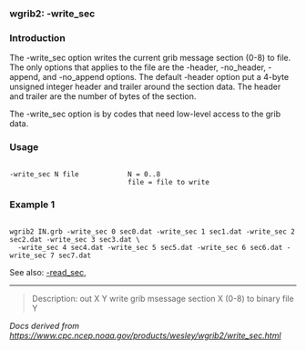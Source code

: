 
### wgrib2: -write\_sec



### Introduction



The -write\_sec option writes the current grib message section (0-8)
to file. The only options that applies to the file are the -header,
-no\_header, -append, and
-no\_append options. 
The default -header option put a 4-byte unsigned integer header and trailer around the section data.
The header and trailer are the number of bytes of the section.


The -write\_sec option is by codes that need low-level access to the grib data.

### Usage



```

-write_sec N file            N = 0..8
                             file = file to write

```

### Example 1



```

wgrib2 IN.grb -write_sec 0 sec0.dat -write_sec 1 sec1.dat -write_sec 2 sec2.dat -write_sec 3 sec3.dat \
  -write_sec 4 sec4.dat -write_sec 5 sec5.dat -write_sec 6 sec6.dat -write_sec 7 sec7.dat

```


See also: 
[-read\_sec](./read_sec.html),








----

>Description: out   X Y    write grib msessage section X (0-8) to binary file Y

_Docs derived from <https://www.cpc.ncep.noaa.gov/products/wesley/wgrib2/write_sec.html>_